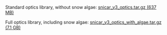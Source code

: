 Standard optics library, without snow algae: [snicar_v3_optics.tar.gz (637 MB)](http://snow.engin.umich.edu/opticalprops/snicar_v3_optics.tar.gz)

Full optics library, including snow algae: [snicar_v3_optics_with_algae.tar.gz (7.1 GB)](http://snow.engin.umich.edu/opticalprops/snicar_v3_optics_with_algae.tar.gz)

